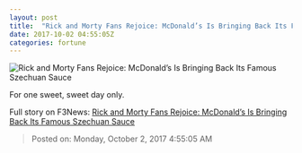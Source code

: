 ```yaml
---
layout: post
title:  "Rick and Morty Fans Rejoice: McDonald’s Is Bringing Back Its Famous Szechuan Sauce"
date: 2017-10-02 04:55:05Z
categories: fortune
---
```


![Rick and Morty Fans Rejoice: McDonald’s Is Bringing Back Its Famous Szechuan Sauce](https://fortunedotcom.files.wordpress.com/2017/10/gettyimages-461116732.jpg?w=720)

For one sweet, sweet day only.


Full story on F3News: [Rick and Morty Fans Rejoice: McDonald’s Is Bringing Back Its Famous Szechuan Sauce](http://www.f3nws.com/n/dHSQcH)

> Posted on: Monday, October 2, 2017 4:55:05 AM
